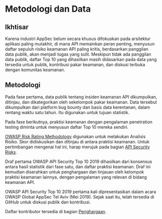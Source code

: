 # Metodologi dan Data

## Ikhtisar

Karena industri AppSec belum secara khusus difokuskan pada arsitektur aplikasi paling mutakhir, di mana API memainkan peran penting, menyusun daftar sepuluh risiko keamanan API paling kritis, berdasarkan panggilan data publik, akan menjadi tugas yang sulit. Meskipun tidak ada panggilan data publik, daftar Top 10 yang dihasilkan masih didasarkan pada data yang tersedia untuk publik, kontribusi pakar keamanan, dan diskusi terbuka dengan komunitas keamanan.

## Metodologi 

Pada fase pertama, data publik tentang insiden keamanan API dikumpulkan, ditinjau, dan dikategorikan oleh sekelompok pakar keamanan. Data tersebut dikumpulkan dari platform bug bounty dan basis data kerentanan, dalam rentang waktu satu tahun. Itu digunakan untuk tujuan statistik.

Pada fase berikutnya, praktisi keamanan dengan pengalaman penetration testing diminta untuk menyusun daftar Top 10 mereka sendiri. 

[OWASP Risk Rating Methodology][1] digunakan untuk melakukan Analisis Risiko. Skor didiskusikan dan ditinjau di antara praktisi keamanan. Untuk pertimbangan mengenai hal ini, harap merujuk pada bagian [API Security Risks][2].

Draf pertama OWASP API Security Top 10 2019 dihasilkan dari konsensus antara hasil statistik dari fase satu, dan daftar praktisi keamanan. Draf ini kemudian diserahkan untuk penghargaan dan tinjauan oleh kelompok praktisi keamanan lainnya, dengan pengalaman yang relevan di bidang keamanan API. 

OWASP API Security Top 10 2019 pertama kali dipresentasikan dalam acara OWASP Global AppSec Tel Aviv (Mei 2019). Sejak saat itu, telah tersedia di GitHub untuk diskusi publik dan kontribusi. 

Daftar kontributor tersedia di bagian [Penghargaan][3].

[1]: https://www.owasp.org/index.php/OWASP_Risk_Rating_Methodology
[2]: ./0x10-api-security-risks.md
[3]: ./0xd1-acknowledgments.md